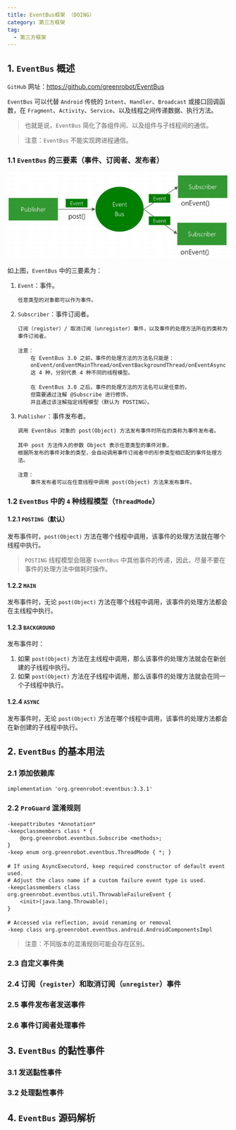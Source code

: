 ```yaml
---
title: EventBus框架 （DOING）
category: 第三方框架
tag:
  - 第三方框架
---
```


## 1. `EventBus` 概述

`GitHub` 网址：https://github.com/greenrobot/EventBus

`EventBus` 可以代替 `Android` 传统的 `Intent`、`Handler`、`Broadcast` 或接口回调函数，在 `Fragment`、`Activity`、`Service`、以及线程之间传递数据、执行方法。

> 也就是说，`EventBus` 简化了各组件间、以及组件与子线程间的通信。

> 注意：`EventBus` 不能实现跨进程通信。

### 1.1 `EventBus` 的三要素（事件、订阅者、发布者）

![](./images/frame-eventbus/01.png)

如上图，`EventBus` 中的三要素为：

1. `Event`：事件。

    ```:no-line-numbers
    任意类型的对象都可以作为事件。
    ```

2. `Subscriber`：事件订阅者。

    ```:no-line-numbers
    订阅（register）/ 取消订阅（unregister）事件，以及事件的处理方法所在的类称为事件订阅者。

    注意：
        在 EventBus 3.0 之前，事件的处理方法的方法名只能是：
        onEvent/onEventMainThread/onEventBackgroundThread/onEventAsync 
        这 4 种，分别代表 4 种不同的线程模型。

        在 EventBus 3.0 之后，事件的处理方法的方法名可以是任意的，
        但需要通过注解 @Subscribe 进行修饰，
        并且通过该注解指定线程模型（默认为 POSTING）。
    ```

3. `Publisher`：事件发布者。

    ```:no-line-numbers
    调用 EventBus 对象的 post(Object) 方法发布事件时所在的类称为事件发布者。

    其中 post 方法传入的参数 Object 表示任意类型的事件对象，
    根据所发布的事件对象的类型，会自动调用事件订阅者中的形参类型相匹配的事件处理方法。

    注意：
        事件发布者可以在任意线程中调用 post(Object) 方法来发布事件。
    ```

### 1.2  `EventBus` 中的 `4` 种线程模型（`ThreadMode`）

#### 1.2.1 `POSTING`（默认）

发布事件时，`post(Object)` 方法在哪个线程中调用，该事件的处理方法就在哪个线程中执行。

> `POSTING` 线程模型会阻塞 `EventBus` 中其他事件的传递，因此，尽量不要在事件的处理方法中做耗时操作。

#### 1.2.2 `MAIN`

发布事件时，无论 `post(Object)` 方法在哪个线程中调用，该事件的处理方法都会在主线程中执行。

#### 1.2.3 `BACKGROUND`

发布事件时：
1. 如果 `post(Object)` 方法在主线程中调用，那么该事件的处理方法就会在新创建的子线程中执行。
2. 如果 `post(Object)` 方法在子线程中调用，那么该事件的处理方法就会在同一个子线程中执行。

#### 1.2.4 `ASYNC`

发布事件时，无论 `post(Object)` 方法在哪个线程中调用，该事件的处理方法都会在新创建的子线程中执行。

## 2. `EventBus` 的基本用法

### 2.1 添加依赖库

```
implementation 'org.greenrobot:eventbus:3.3.1'
```

### 2.2 `ProGuard` 混淆规则

```
-keepattributes *Annotation*
-keepclassmembers class * {
    @org.greenrobot.eventbus.Subscribe <methods>;
}
-keep enum org.greenrobot.eventbus.ThreadMode { *; }

# If using AsyncExecutord, keep required constructor of default event used.
# Adjust the class name if a custom failure event type is used.
-keepclassmembers class org.greenrobot.eventbus.util.ThrowableFailureEvent {
    <init>(java.lang.Throwable);
}

# Accessed via reflection, avoid renaming or removal
-keep class org.greenrobot.eventbus.android.AndroidComponentsImpl
```

> 注意：不同版本的混淆规则可能会存在区别。

### 2.3 自定义事件类

### 2.4 订阅（`register`）和取消订阅（`unregister`）事件

### 2.5 事件发布者发送事件

### 2.6 事件订阅者处理事件

## 3. `EventBus` 的黏性事件

### 3.1 发送黏性事件

### 3.2 处理黏性事件

## 4. `EventBus` 源码解析